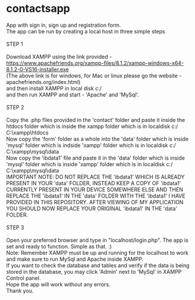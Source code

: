 # contactsapp
App with sign in, sign up and registration form.<br>
The app can be run by creating a local host in three simple steps <br><br>
STEP 1 <br><br>
Download XAMPP using the link provided - https://www.apachefriends.org/xampp-files/8.1.2/xampp-windows-x64-8.1.2-0-VS16-installer.exe <br>
(The above link is for windows, for Mac or linux please go the website - apachefriends.org/index.html) <br>
and then install XAMPP in local disk c:/ <br> 
and then run XAMPP and start - 'Apache' and 'MySql'. <br><br>
STEP 2 <br><br>
Copy the .php files provided in the 'contact' folder and paste it inside the htdocs folder which is inside the xampp folder which is in localdisk c:/ <br>
C:\xampp\htdocs <br>
Now copy the 'form' folder as a whole into the 'data' folder which is inside 'mysql' folder which is indside 'xampp' folder which is in localdisk c:/ <br>
C:\xampp\mysql\data <br>
Now copy the 'ibdata1' file and paste it in the 'data' folder which is inside 'mysql' folder which is inside 'xampp' folder which is in localdisk c:/ <br>
C:\xampp\mysql\data <br>
IMPORTANT NOTE: DO NOT REPLACE THE 'ibdata1' WHICH IS ALREADY PRESENT IN YOUR 'data' FOLDER, INSTEAD KEEP A COPY OF 'ibdata1' CURRENTLY PRESENT IN YOUR DEVICE SOMEWHERE ELSE AND THEN REPLACE THE 'ibdata1' IN THE 'data' FOLDER WITH THE 'ibdata1' I HAVE PROVIDED IN THIS REPOSITORY. AFTER VIEWING OF MY APPLICATION YOU SHOULD NOW REPLACE YOUR ORIGINAL 'ibdata1' IN THE 'data' FOLDER. <br><br>
STEP 3 <br><br>
Open your preferred browser and type in "localhost/login.php". The app is set and ready to function. Simple as that. :) <br>
Note: Remember XAMPP must be up and running for the localhost to work and make sure to run MySql and Apache inside XAMPP. <br>
If you want to check the database and tables and verify if the data is being stored in the database, you may click 'Admin' next to 'MySql' in XAMPP Control panel. <br>
Hope the app will work without any errors. <br>
Thank you. <br>
